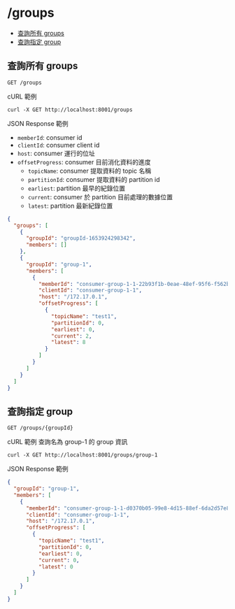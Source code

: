 /groups
===

- [查詢所有 groups](#查詢所有-groups)
- [查詢指定 group](#查詢指定-group)

## 查詢所有 groups
```shell
GET /groups
```

cURL 範例
```shell
curl -X GET http://localhost:8001/groups
```

JSON Response 範例
- `memberId`: consumer id
- `clientId`: consumer client id
- `host`: consumer 運行的位址
- `offsetProgress`: consumer 目前消化資料的進度
  - `topicName`: consumer 提取資料的 topic 名稱
  - `partitionId`: consumer 提取資料的 partition id
  - `earliest`: partition 最早的紀錄位置
  - `current`: consumer 於 partition 目前處理的數據位置
  - `latest`: partition 最新紀錄位置
```json
{
  "groups": [
    {
      "groupId": "groupId-1653924298342",
      "members": []
    },
    {
      "groupId": "group-1",
      "members": [
        {
          "memberId": "consumer-group-1-1-22b93f1b-0eae-48ef-95f6-f562bf6769c0",
          "clientId": "consumer-group-1-1",
          "host": "/172.17.0.1",
          "offsetProgress": [
            {
              "topicName": "test1",
              "partitionId": 0,
              "earliest": 0,
              "current": 2,
              "latest": 8
            }
          ]
        }
      ]
    }
  ]
}
```

## 查詢指定 group
```shell
GET /groups/{groupId}
```

cURL 範例
查詢名為 group-1 的 group 資訊
```shell
curl -X GET http://localhost:8001/groups/group-1
```

JSON Response 範例
```json
{
  "groupId": "group-1",
  "members": [
    {
      "memberId": "consumer-group-1-1-d0370b05-99e8-4d15-88ef-6da2d57e84fb",
      "clientId": "consumer-group-1-1",
      "host": "/172.17.0.1",
      "offsetProgress": [
        {
          "topicName": "test1",
          "partitionId": 0,
          "earliest": 0,
          "current": 0,
          "latest": 0
        }
      ]
    }
  ]
}
```
